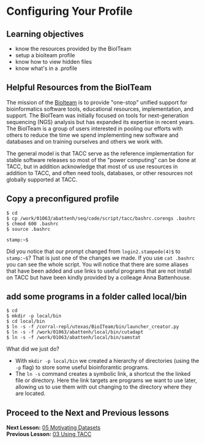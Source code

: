 # Configuring Your Profile

## Learning objectives
- know the resources provided by the BioITeam
- setup a bioiteam profile
- know how to view hidden files
- know what's in a .profile


## Helpful Resources from the BioITeam

The mission of the [BioIteam](https://wikis.utexas.edu/display/bioiteam/Home) is to provide "one-stop" unified support for bioinformatics software tools, educational resources, implementation, and support. The BioITeam was initially focused on tools for next-generation sequencing (NGS) analysis but has expanded its expertise in recent years. The BioITeam is a group of users interested in pooling our efforts with others to reduce the time we spend implementing new software and databases and on training ourselves and others we work with.

The general model is that TACC serve as the reference implementation for stable software releases so most of the "power computing" can be done at TACC, but in addition acknowledge that most of us use resources in addition to TACC, and often need tools, databases, or other resources not globally supported at TACC.

## Copy a preconfigured profile

~~~ {.bash}
$ cd
$ cp /work/01063/abattenh/seq/code/script/tacc/bashrc.corengs .bashrc
$ chmod 600 .bashrc
$ source .bashrc
~~~

~~~ {.output}
stamp:~$
~~~

Did you notice that our prompt changed from `login2.stampede(4)$` to `stamp:~$`? That is just one of the changes we made. If you use `cat .bashrc` you can see the whole script. You will notice that there are some aliases that have been added and use links to useful programs that are not install on TACC but have been kindly provided by a colleage Anna Battenhouse.

## add some programs in a folder called local/bin

~~~ {.bash}
$ cd
$ mkdir -p local/bin
$ cd local/bin
$ ln -s -f /corral-repl/utexas/BioITeam/bin/launcher_creator.py
$ ln -s -f /work/01063/abattenh/local/bin/cutadapt
$ ln -s -f /work/01063/abattenh/local/bin/samstat
~~~

What did we just do?
- With `mkdir -p local/bin` we created a hierarchy of directories (using the `-p` flag) to store some useful bioinforamtic programs.
- The `ln -s` command creates a symbolic link, a shortcut the the linked file or directory. Here the link targets are programs we want to use later, allowing us to use them with out changing to the directory where they are located.
 

## Proceed to the Next and Previous lessons
**Next Lesson:** [05 Motivating Datasets](05_Datasets.md)  
**Previous Lesson:** [03 Using TACC](03_Using_TACC.md)  